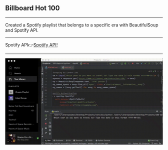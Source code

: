 <h2>Billboard Hot 100</h2>
<hr>
Created a Spotify playlist that belongs to a specific era with BeautifulSoup and Spotify API.
<hr>
<span>Spotify API👉<span><a href='https://developer.spotify.com/documentation/web-api/'>Spotify API!</a> 
<hr>

<img src='spotify.gif' alt="Spotify Api"/>

